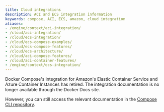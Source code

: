 ```yaml
---
title: Cloud integrations
description: ACI and ECS integration information
keywords: compose, ACI, ECS, amazon, cloud integration
aliases:
- /engine/context/aci-integration/
- /cloud/aci-integration/
- /cloud/ecs-integration/
- /cloud/ecs-compose-examples/
- /cloud/ecs-compose-features/
- /cloud/ecs-architecture/
- /cloud/aci-compose-features/
- /cloud/aci-container-features/
- /engine/context/ecs-integration/
---
```


Docker Compose's integration for Amazon's Elastic Container Service and Azure Container Instances has retired. The integration documentation is no longer available through the Docker Docs site. 

However, you can still access the relevant documentation in the [Compose CLI repository](https://github.com/docker/compose-cli/tree/main/docs).

